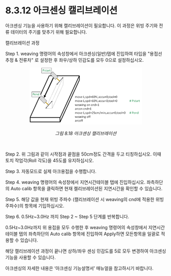 ﻿# 8.3.12 아크센싱 캘리브레이션

아크센싱 기능을 사용하기 위해 캘리브레이션이 필요합니다. 이 과정은 위빙 주기와 전류 데이터의 주기를 맞추기 위해 필요합니다. 

캘리브레이션 과정

Step 1. weaving 명령어의 속성창에서 아크센싱(일반)탭에 진입하여 타입을 "용접선 추정 & 전류차" 로 설정한 후 좌우/상하 민감도를 모두 0으로 설정하십시오.

<p align="center">
 <img src="../../_assets/8_29.png" width="70%"></img>
 <em><p align="center">그림 8.18 아크센싱 캘리브레이션</p></em>
</p>
<br>

Step 2. 위 그림과 같이 시작점과 끝점을 50cm정도 간격을 두고 티칭하십시오. 이때 토치 작업각(Roll 각도)을 45도를 유지하십시오.

Step 3. 자동모드로 실제 아크용접을 수행합니다.

Step 4. weaving 명령어의 속성창에서 지연시간테이블 탭에 진입하십시오. 좌측하단의 Auto calib 항목을 클릭하면 현재 켈리브레이션된 지연시간을 확인할 수 있습니다.

Step 5. 해당 값을 현재 위빙 주파수 (캘리브레이션 시 weaving의 cnd에 적용한 위빙 주파수)의 항목에 기입하십시오.

Step 6. 0.5Hz~3.0Hz 까지 Step 2 ~ Step 5 단계를 반복합니다.

0.5Hz~3.0Hz까지 위 용접을 모두 수행한 후 weaving 명령어의 속성창에서 지연시간테이블 탭의 좌측하단의 Auto calib 항목에 진입하여 Apply하면 모든항목을 일괄로 적용할 수 있습니다.

해당 캘리브레이션 과정이 끝나면 상하/좌우 센싱 민감도를 5로 모두 변경하여 아크센싱 기능을 사용할 수 있습니다.

아크센싱의 자세한 내용은 ‘아크센싱 기능설명서’ 매뉴얼을 참고하시기 바랍니다.
